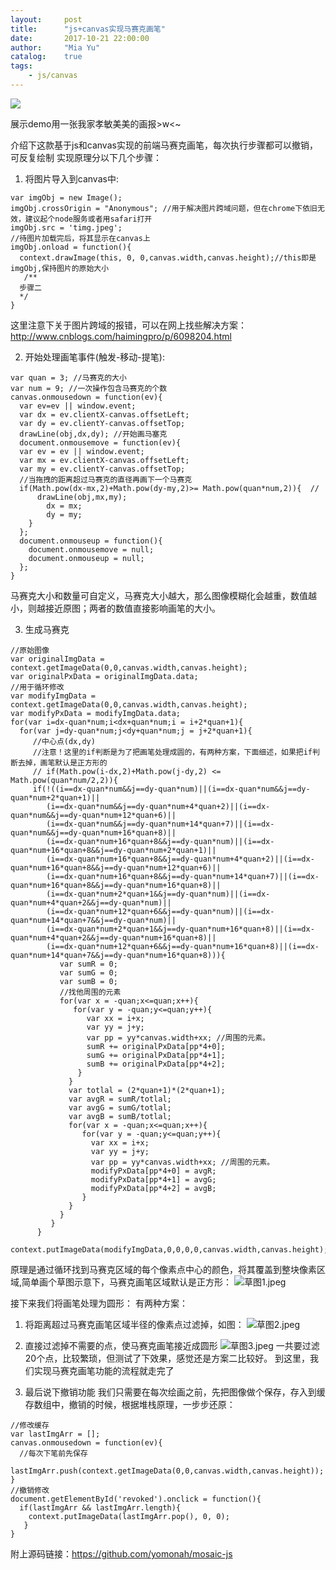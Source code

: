 ```yaml
---
layout:     post
title:      "js+canvas实现马赛克画笔"
date:       2017-10-21 22:00:00
author:     "Mia Yu"
catalog: 	true
tags:
    - js/canvas
---
```


![](https://yomonah.github.io/img/article-img/mosaic/masic.gif)

展示demo用一张我家孝敏美美的画报>w<~

介绍下这款基于js和canvas实现的前端马赛克画笔，每次执行步骤都可以撤销，可反复绘制
实现原理分以下几个步骤：

1. 将图片导入到canvas中:
```
var imgObj = new Image();
imgObj.crossOrigin = "Anonymous"; //用于解决图片跨域问题，但在chrome下依旧无效，建议起个node服务或者用safari打开
imgObj.src = 'timg.jpeg';
//待图片加载完后，将其显示在canvas上
imgObj.onload = function(){
  context.drawImage(this, 0, 0,canvas.width,canvas.height);//this即是imgObj,保持图片的原始大小
   /**
  步骤二
  */
}
```
这里注意下关于图片跨域的报错，可以在网上找些解决方案：http://www.cnblogs.com/haimingpro/p/6098204.html


2. 开始处理画笔事件(触发-移动-提笔):
```
var quan = 3; //马赛克的大小
var num = 9; //一次操作包含马赛克的个数
canvas.onmousedown = function(ev){
  var ev=ev || window.event;
  var dx = ev.clientX-canvas.offsetLeft;
  var dy = ev.clientY-canvas.offsetTop;
  drawLine(obj,dx,dy); //开始画马塞克
  document.onmousemove = function(ev){
  var ev = ev || window.event;
  var mx = ev.clientX-canvas.offsetLeft;
  var my = ev.clientY-canvas.offsetTop;
  //当拖拽的距离超过马赛克的直径再画下一个马赛克
  if(Math.pow(dx-mx,2)+Math.pow(dy-my,2)>= Math.pow(quan*num,2)){  //
      drawLine(obj,mx,my);
        dx = mx;
        dy = my;
    }
  };
  document.onmouseup = function(){
    document.onmousemove = null;
    document.onmouseup = null;
  };
}
```
马赛克大小和数量可自定义，马赛克大小越大，那么图像模糊化会越重，数值越小，则越接近原图；两者的数值直接影响画笔的大小。

3. 生成马赛克
```
//原始图像
var originalImgData = context.getImageData(0,0,canvas.width,canvas.height);  
var originalPxData = originalImgData.data;        
//用于循环修改  
var modifyImgData = context.getImageData(0,0,canvas.width,canvas.height);  
var modifyPxData = modifyImgData.data;  
for(var i=dx-quan*num;i<dx+quan*num;i = i+2*quan+1){  
  for(var j=dy-quan*num;j<dy+quan*num;j = j+2*quan+1){
     //中心点(dx,dy)
     //注意！这里的if判断是为了把画笔处理成圆的，有两种方案，下面细述，如果把if判断去掉，画笔默认是正方形的
     // if(Math.pow(i-dx,2)+Math.pow(j-dy,2) <= Math.pow(quan*num/2,2)){
     if(!((i==dx-quan*num&&j==dy-quan*num)||(i==dx-quan*num&&j==dy-quan*num+2*quan+1)||
        (i==dx-quan*num&&j==dy-quan*num+4*quan+2)||(i==dx-quan*num&&j==dy-quan*num+12*quan+6)||
        (i==dx-quan*num&&j==dy-quan*num+14*quan+7)||(i==dx-quan*num&&j==dy-quan*num+16*quan+8)||
        (i==dx-quan*num+16*quan+8&&j==dy-quan*num)||(i==dx-quan*num+16*quan+8&&j==dy-quan*num+2*quan+1)||
        (i==dx-quan*num+16*quan+8&&j==dy-quan*num+4*quan+2)||(i==dx-quan*num+16*quan+8&&j==dy-quan*num+12*quan+6)||
        (i==dx-quan*num+16*quan+8&&j==dy-quan*num+14*quan+7)||(i==dx-quan*num+16*quan+8&&j==dy-quan*num+16*quan+8)||
        (i==dx-quan*num+2*quan+1&&j==dy-quan*num)||(i==dx-quan*num+4*quan+2&&j==dy-quan*num)||
        (i==dx-quan*num+12*quan+6&&j==dy-quan*num)||(i==dx-quan*num+14*quan+7&&j==dy-quan*num)||
        (i==dx-quan*num+2*quan+1&&j==dy-quan*num+16*quan+8)||(i==dx-quan*num+4*quan+2&&j==dy-quan*num+16*quan+8)||
        (i==dx-quan*num+12*quan+6&&j==dy-quan*num+16*quan+8)||(i==dx-quan*num+14*quan+7&&j==dy-quan*num+16*quan+8))){
           var sumR = 0;  
           var sumG = 0;  
           var sumB = 0;  
           //找他周围的元素 
           for(var x = -quan;x<=quan;x++){  
              for(var y = -quan;y<=quan;y++){  
                 var xx = i+x;  
                 var yy = j+y;  
                 var pp = yy*canvas.width+xx; //周围的元素。  
                 sumR += originalPxData[pp*4+0];  
                 sumG += originalPxData[pp*4+1];  
                 sumB += originalPxData[pp*4+2];  
               }  
             }  
             var totlal = (2*quan+1)*(2*quan+1);  
             var avgR = sumR/totlal;  
             var avgG = sumG/totlal;  
             var avgB = sumB/totlal;  
             for(var x = -quan;x<=quan;x++){  
                for(var y = -quan;y<=quan;y++){  
                  var xx = i+x;  
                  var yy = j+y;  
                  var pp = yy*canvas.width+xx; //周围的元素。  
                  modifyPxData[pp*4+0] = avgR;  
                  modifyPxData[pp*4+1] = avgG;  
                  modifyPxData[pp*4+2] = avgB;  
                }  
             }  
           }  
         }
      } 
     context.putImageData(modifyImgData,0,0,0,0,canvas.width,canvas.height); 
```
原理是通过循环找到马赛克区域的每个像素点中心的颜色，将其覆盖到整块像素区域,简单画个草图示意下，马赛克画笔区域默认是正方形：
![草图1.jpeg](https://yomonah.github.io/img/article-img/mosaic/example1.jpeg)

接下来我们将画笔处理为圆形：
有两种方案：
1. 将距离超过马赛克画笔区域半径的像素点过滤掉，如图：
![草图2.jpeg](https://yomonah.github.io/img/article-img/mosaic/example2.jpeg)
2. 直接过滤掉不需要的点，使马赛克画笔接近成圆形
![草图3.jpeg](https://yomonah.github.io/img/article-img/mosaic/example3.jpeg)
一共要过滤20个点，比较繁琐，但测试了下效果，感觉还是方案二比较好。
到这里，我们实现马赛克画笔功能的流程就走完了

4. 最后说下撤销功能
我们只需要在每次绘画之前，先把图像做个保存，存入到缓存数组中，撤销的时候，根据堆栈原理，一步步还原：
```
//修改缓存
var lastImgArr = [];
canvas.onmousedown = function(ev){
  //每次下笔前先保存
  lastImgArr.push(context.getImageData(0,0,canvas.width,canvas.height));
}
//撤销修改
document.getElementById('revoked').onclick = function(){
  if(lastImgArr && lastImgArr.length){
    context.putImageData(lastImgArr.pop(), 0, 0);
   }
}
```

附上源码链接：https://github.com/yomonah/mosaic-js


